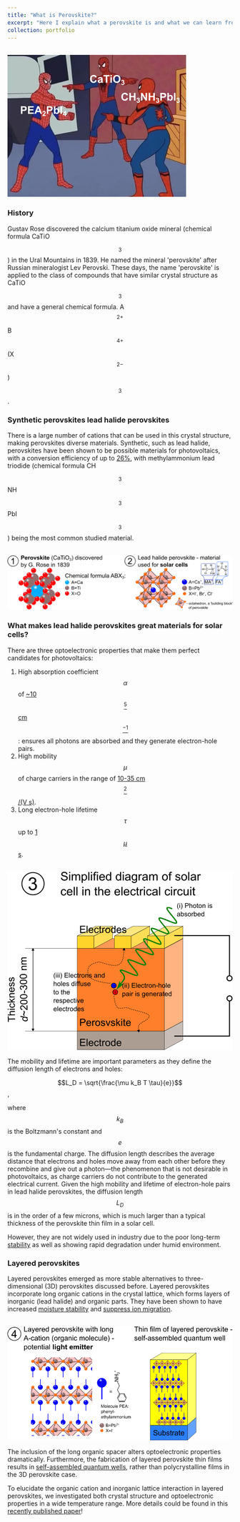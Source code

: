 ```yaml
---
title: "What is Perovskite?"
excerpt: "Here I explain what a perovskite is and what we can learn from studying these materials. <br/><img src='/images/perovskite_intro.png'>"
collection: portfolio
---
```


<br/><img src='/images/SpiderManMeme.png'>

### History
Gustav Rose discovered the calcium titanium oxide mineral (chemical formula CaTiO$$_3$$) in the Ural Mountains in 1839. He named the mineral 'perovskite' after Russian mineralogist Lev Perovski. These days, the name 'perovskite' is applied to the class of compounds that have similar crystal structure as CaTiO$$_3$$ and have a general chemical formula. A$$^{2+}$$B$$^{4+}$$(X$$^{2-}$$)$$_3$$.

### Synthetic perovskites lead halide perovskites
There is a large number of cations that can be used in this crystal structure, making perovskites diverse materials. Synthetic, such as lead halide, perovskites have been shown to be possible materials for photovoltaics, with a conversion efficiency of up to [26%](https://www.nrel.gov/pv/interactive-cell-efficiency.html), with methylammonium lead triodide (chemical formula CH$$_3$$NH$$_3$$PbI$$_3$$) being the most common studied material.

<br/><img src='/images/CaTiO3andMAPI.png'>

### What makes lead halide perovskites great materials for solar cells?

There are three optoelectronic properties that make them perfect candidates for photovoltaics:

1. High absorption coefficient $$\alpha$$ of [~10$$^5$$ cm$$^{-1}$$](https://www.nature.com/articles/nphoton.2014.134): ensures all photons are absorbed and they generate electron-hole pairs.
2. High mobility $$\mu$$ of charge carriers in the range of [10-35 cm$$^2$$/(V s)](https://pubs.acs.org/doi/10.1021/acsenergylett.7b00276).
3. Long electron-hole lifetime $$\tau$$ up to [1 $$\mu$$s](https://pubs.acs.org/doi/10.1021/acs.accounts.5b00411).

<br/><img src='/images/PeroSolarCell.png'>

The mobility and lifetime are important parameters as they define the diffusion length of electrons and holes: 

$$L_D = \sqrt{\frac{\mu k_B T \tau}{e}}$$, 

where $$k_B$$ is the Boltzmann's constant and $$e$$ is the fundamental charge. The diffusion length describes the average distance that electrons and holes move away from each other before they recombine and give out a photon—the phenomenon that is not desirable in photovoltaics, as charge carriers do not contribute to the generated electrical current. Given the high mobility and lifetime of electron-hole pairs in lead halide perovskites, the diffusion length $$L_D$$ is in the order of a few microns, which is much larger than a typical thickness of the perovskite thin film in a solar cell.

However, they are not widely used in industry due to the poor long-term [stability](https://onlinelibrary.wiley.com/doi/abs/10.1002/adfm.201808843) as well as showing rapid degradation under humid environment.


### Layered perovskites

Layered perovskites emerged as more stable alternatives to three-dimensional (3D) perovskites discussed before. Layered perovskites incorporate long organic cations in the crystal lattice, which forms layers of inorganic (lead halide) and organic parts. They have been shown to have increased [moisture stability](https://pubs.acs.org/doi/10.1021/acsaem.9b00005) and [suppress ion migration](https://pubs.acs.org/doi/10.1021/acsami.7b07595).

<br/><img src='/images/LayeredPerovskite.png'>

The inclusion of the long organic spacer alters optoelectronic properties dramatically. Furthermore, the fabrication of layered perovskite thin films results in [self-assembled quantum wells](https://www.nature.com/articles/s41528-018-0026-0), rather than polycrystalline films in the 3D perovskite case.

To elucidate the organic cation and inorganic lattice interaction in layered perovskites, we investigated both crystal structure and optoelectronic properties in a wide temperature range. More details could be found in this [recently published paper](https://pubs.acs.org/doi/10.1021/acs.jpcc.4c03221)!